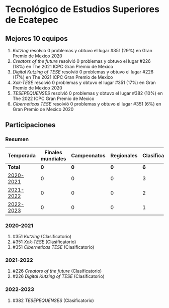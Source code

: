 ---
---

# Tecnológico de Estudios Superiores de Ecatepec

## Mejores 10 equipos

1. _KutzIng_ resolvió 0 problemas y obtuvo el lugar #351 (29%) en Gran Premio de Mexico 2020
1. _Creators of the future_ resolvió 0 problemas y obtuvo el lugar #226 (18%) en The 2021 ICPC Gran Premio de Mexico
1. _Digital Kutzing of TESE_ resolvió 0 problemas y obtuvo el lugar #226 (17%) en The 2021 ICPC Gran Premio de Mexico
1. _Xok-TESE_ resolvió 0 problemas y obtuvo el lugar #351 (17%) en Gran Premio de Mexico 2020
1. _TESEPEQUENSES_ resolvió 0 problemas y obtuvo el lugar #382 (10%) en The 2022 ICPC Gran Premio de Mexico
1. _Ciberneticas TESE_ resolvió 0 problemas y obtuvo el lugar #351 (6%) en Gran Premio de Mexico 2020

## Participaciones

### Resumen

| Temporada | Finales mundiales | Campeonatos | Regionales | Clasificatorios | Equipos |
| --- | --- | --- | --- | --- | --- |
| **Total** | **0** | **0** | **0** | **6** | **6** |
| [2020-2021](#2020-2021) | 0 | 0 | 0 | 3 | 3 |
| [2021-2022](#2021-2022) | 0 | 0 | 0 | 2 | 2 |
| [2022-2023](#2022-2023) | 0 | 0 | 0 | 1 | 1 |

### 2020-2021

1. #351 _KutzIng_ (Clasificatorio)
1. #351 _Xok-TESE_ (Clasificatorio)
1. #351 _Ciberneticas TESE_ (Clasificatorio)

### 2021-2022

1. #226 _Creators of the future_ (Clasificatorio)
1. #226 _Digital Kutzing of TESE_ (Clasificatorio)

### 2022-2023

1. #382 _TESEPEQUENSES_ (Clasificatorio)



